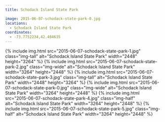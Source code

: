 ```yaml
---
title: Schodack Island State Park

image: 2015-06-07-schodack-state-park-0.jpg
locations:
  - Schodack Island State Park
coordinates:
  - -73.7752234,42.484635
---
```


<div class="photos">
{% include img.html src="2015-06-07-schodack-state-park-1.jpg" class="img-tall" alt="Schodack Island State Park" width="2448" height="3264" %}
{% include img.html src="2015-06-07-schodack-state-park-2.jpg" class="img-wide" alt="Schodack Island State Park" width="3264" height="2448" %}
{% include img.html src="2015-06-07-schodack-state-park-3.jpg" class="img-tall" alt="Schodack Island State Park" width="2448" height="3264" %}
{% include img.html src="2015-06-07-schodack-state-park-0.jpg" class="img-wide" alt="Schodack Island State Park" width="3264" height="2448" %}
{% include img.html src="2015-06-07-schodack-state-park-4.jpg" class="img-half" alt="Schodack Island State Park" width="3264" height="2448" %}
{% include img.html src="2015-06-07-schodack-state-park-5.jpg" class="img-half" alt="Schodack Island State Park" width="3264" height="2448" %}
</div>
